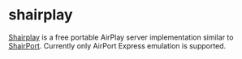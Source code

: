 shairplay
=========

[Shairplay][1] is a free portable AirPlay server implementation similar to [ShairPort][2].
Currently only AirPort Express emulation is supported.

[1]: https://github.com/juhovh/shairplay
[2]: https://github.com/abrasive/shairport
